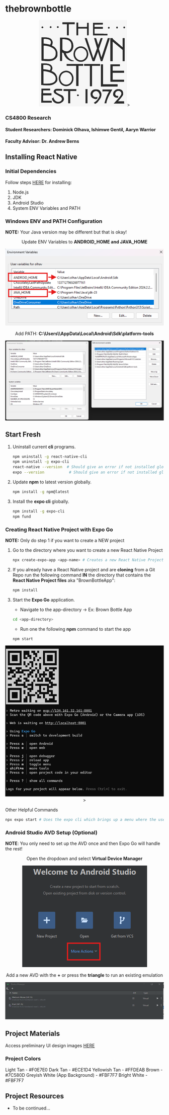 # thebrownbottle
<div align="center">
    <img src="./images/brown_bottle_logo.jpg" alt="Update ENV Variables">>
</div>

### CS4800 Research 
#### Student Researchers: Dominick Olhava, Ishimwe Gentil, Aaryn Warrior
#### Faculty Advisor: Dr. Andrew Berns

## Installing React Native 

### Initial Dependencies
Follow steps [HERE](https://reactnative.dev/docs/set-up-your-environment) for installing:
1. Node.js
2. JDK
3. Android Studio
4. System ENV Variables and PATH

### Windows ENV and PATH Configuration
**NOTE:** Your Java version may be different but that is okay!
<div align="center">
    <p>Update ENV Variables to <b>ANDROID_HOME and JAVA_HOME</b></p>
    <img src="./images/env_variables.png" alt="Update ENV Variables">
    <p>Add PATH: <b>C:\Users\<usernmame>\AppData\Local\Android\Sdk\platform-tools</b></p>
    <img src="./images/path_updated.png" alt="Update PATH">
</div>

## Start Fresh
1. Uninstall current **cli** programs.
    ```bash
    npm uninstall -g react-native-cli
    npm uninstall -g expo-cli
    react-native --version  # Should give an error if not installed globally
    expo --version           # Should give an error if not installed globally
    ```

2. Update **npm** to latest version globally.
    ```bash
    npm install -g npm@latest
    ```

3. Install the **expo cli** globally.
    ```bash
    npm install -g expo-cli
    npm fund
    ```

### Creating React Native Project with **Expo Go**
**NOTE:** Only do step 1 if you want to create a NEW project
1. Go to the directory where you want to create a new React Native Project
    ```bash
    npx create-expo-app <app-name> # Creates a new React Native Project in a folder within the current directory
    ```

2. If you already have a React Native project and are **cloning** from a Git Repo run the following command **IN** the directory that contains the **React Native Project files** aka "BrownBottleApp":
    ```bash
    npm install
    ```

3. Start the **Expo Go** application.
    - Navigate to the app-directory -> Ex: Brown Bottle App
    ```bash
    cd <app-directory>
    ```      

    - Run one the following **npm** command to start the app    
    ```bash
    npm start
    ```

<div align="center">
    <img src="./images/expo_start_screen.png" alt="Update ENV Variables">>
</div>


Other Helpful Commands
```bash
npx expo start # Uses the expo cli which brings up a menu where the user can pick what platform to host their application on!
```

### Android Studio AVD Setup (Optional)
**NOTE**: You only need to set up the AVD once and then Expo Go will handle the rest!
<div align="center">
    <p>Open the dropdown and select <b>Virtual Device Manager</b></p>
    <img src="./images/android_studio_home.png" alt="Android Studio Home">
    <p>Add a new AVD with the <b>+</b> or press the <b>triangle</b> to run an existing emulation</p>
    <img src="./images/avd_menu.png" alt="AVD Menu">
</div>

## Project Materials

Access preliminary UI design images [HERE](./ui_designs/)

### Project Colors
Light Tan - #F0E7E0
Dark Tan - #ECE1D4
Yellowish Tan - #FFDEAB
Brown - #7C580D
Greyish White (App Background) - #FBF7F7
Bright White - #FBF7F7

## Project Resources
* To be continued...

